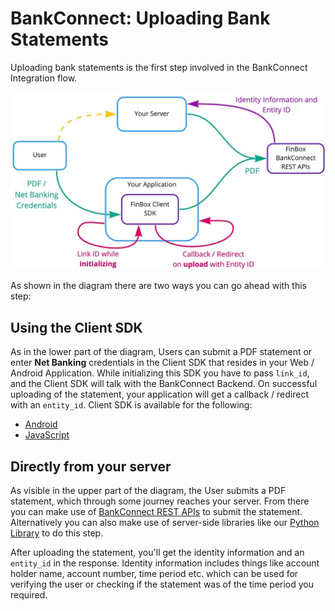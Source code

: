 # BankConnect: Uploading Bank Statements

Uploading bank statements is the first step involved in the BankConnect Integration flow.

<img src="/upload_statements.jpg" alt="Upload Statements" />

As shown in the diagram there are two ways you can go ahead with this step:

## Using the Client SDK
As in the lower part of the diagram, Users can submit a PDF statement or enter **Net Banking** credentials in the Client SDK that resides in your Web / Android Application. While initializing this SDK you have to pass `link_id`, and the Client SDK will talk with the BankConnect Backend. On successful uploading of the statement, your application will get a callback / redirect with an `entity_id`. Client SDK is available for the following:
- [Android](/bank-connect/android-client.html)
- [JavaScript](/bank-connect/javascript-client.html)


## Directly from your server
As visible in the upper part of the diagram, the User submits a PDF statement, which through some journey reaches your server. From there you can make use of [BankConnect REST APIs](/bank-connect/upload-rest-api.html) to submit the statement. Alternatively you can also make use of server-side libraries like our [Python Library](/bank-connect/upload-python.html) to do this step.

After uploading the statement, you'll get the identity information and an `entity_id` in the response. Identity information includes things like account holder name, account number, time period etc. which can be used for verifying the user or checking if the statement was of the time period you required.